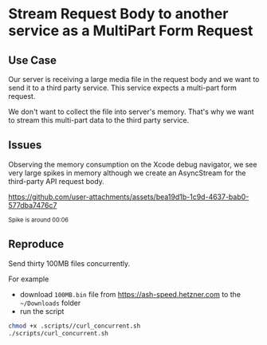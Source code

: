 # Stream Request Body to another service as a MultiPart Form Request 

## Use Case

Our server is receiving a large media file in the request body and we want to send it to a third party service. 
This service expects a multi-part form request. 

We don't want to collect the file into server's memory. That's why we want to stream this multi-part data to the third party service.

## Issues

Observing the memory consumption on the Xcode debug navigator, we see very large spikes in memory although we create an AsyncStream for the third-party API request body.



https://github.com/user-attachments/assets/bea19d1b-1c9d-4637-bab0-577dba7476c7

<sub>Spike is around 00:06</sub>

## Reproduce

Send thirty 100MB files concurrently.

For example 
- download `100MB.bin` file from https://ash-speed.hetzner.com to the `~/Downloads` folder
- run the script

```bash
chmod +x .scripts//curl_concurrent.sh
./scripts/curl_concurrent.sh
``` 
